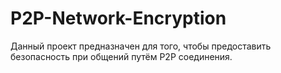# P2P-Network-Encryption
Данный проект предназначен для того, чтобы предоставить безопасность при общений путём P2P соединения.
